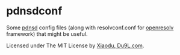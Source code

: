 pdnsdconf
=========

Some [pdnsd](http://members.home.nl/p.a.rombouts/pdnsd/) config files (along with resolvconf.conf for [openresolv](http://roy.marples.name/projects/openresolv) framework) that might be useful.

Licensed under The MIT License by [Xiaodu, Du9L.com](http://du9l.com).
